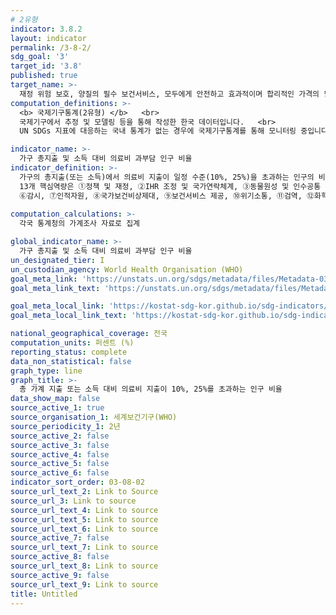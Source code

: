 ```yaml
---
# 2유형 
indicator: 3.8.2
layout: indicator
permalink: /3-8-2/
sdg_goal: '3'
target_id: '3.8'
published: true
target_name: >-
  재정 위험 보호, 양질의 필수 보건서비스, 모두에게 안전하고 효과적이며 합리적인 가격의 필수 약품 및 백신에 대한 접근 등을 포함하는 보편적 건강보장 서비스 제공
computation_definitions: >-
  <b> 국제기구통계(2유형) </b>   <br>
  국제기구에서 추정 및 모델링 등을 통해 작성한 한국 데이터입니다.   <br>
  UN SDGs 지표에 대응하는 국내 통계가 없는 경우에 국제기구통계를 통해 모니터링 중입니다. 

indicator_name: >-
  가구 총지출 및 소득 대비 의료비 과부담 인구 비율
indicator_definition: >-
  가구의 총지출(또는 소득)에서 의료비 지출이 일정 수준(10%, 25%)을 초과하는 인구의 비율
  13개 핵심역량은 ①정책 및 재정, ②IHR 조정 및 국가연락체계, ③동물원성 및 인수공통 감염, ④식품안전, ⑤실험실 진단체계, 
  ⑥감시, ⑦인적자원, ⑧국가보건비상제대, ⑨보건서비스 제공, ⑩위기소통, ⑪검역, ⑫화학물질 사고, ⑬방사능 비상 상황
  
computation_calculations: >-
  각국 통계청의 가계조사 자료로 집계

global_indicator_name: >-
  가구 총지출 및 소득 대비 의료비 과부담 인구 비율
un_designated_tier: I
un_custodian_agency: World Health Organisation (WHO)
goal_meta_link: 'https://unstats.un.org/sdgs/metadata/files/Metadata-03-08-02.pdf'
goal_meta_link_text: 'https://unstats.un.org/sdgs/metadata/files/Metadata-03-08-02.pdf'

goal_meta_local_link: 'https://kostat-sdg-kor.github.io/sdg-indicators/public/data/Metadata-03-08-02_KOR.pdf'
goal_meta_local_link_text: 'https://kostat-sdg-kor.github.io/sdg-indicators/public/data/Metadata-03-08-02_KOR.pdf'

national_geographical_coverage: 전국
computation_units: 퍼센트 (%)
reporting_status: complete
data_non_statistical: false
graph_type: line
graph_title: >-
  총 가계 지출 또는 소득 대비 의료비 지출이 10%, 25%를 초과하는 인구 비율
data_show_map: false
source_active_1: true
source_organisation_1: 세계보건기구(WHO)
source_periodicity_1: 2년
source_active_2: false
source_active_3: false
source_active_4: false
source_active_5: false
source_active_6: false
indicator_sort_order: 03-08-02
source_url_text_2: Link to Source
source_url_3: Link to source
source_url_text_4: Link to source
source_url_text_5: Link to source
source_url_text_6: Link to source
source_active_7: false
source_url_text_7: Link to source
source_active_8: false
source_url_text_8: Link to source
source_active_9: false
source_url_text_9: Link to source
title: Untitled
---
```

